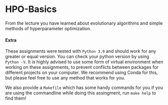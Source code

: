 # HPO-Basics
From the lecture you have learned about evolutionary algorithms and simple methods of hyperparameter optimization.

#### Extra
These assignments were tested with `Python 3.9` and should work for any greater or equal version. You can check your python version by using `Python -V`.
It is highly advised to use some form of virtual environment when working on these assignments, to prevent conflicts between packages for different projects on your computer.
We recommend using Conda for this, but please feel free to use any method that works for you.

We also provide a `Makefile` which has some handy commands for you if you are using the commandline while doing this assingment, run `make help` to find them!

